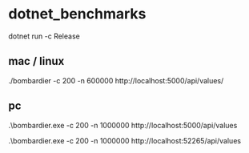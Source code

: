 ﻿# dotnet_benchmarks

dotnet run -c Release

## mac / linux

./bombardier -c 200 -n 600000 http://localhost:5000/api/values/

## pc

.\bombardier.exe -c 200 -n 1000000 http://localhost:5000/api/values

.\bombardier.exe -c 200 -n 1000000 http://localhost:52265/api/values
